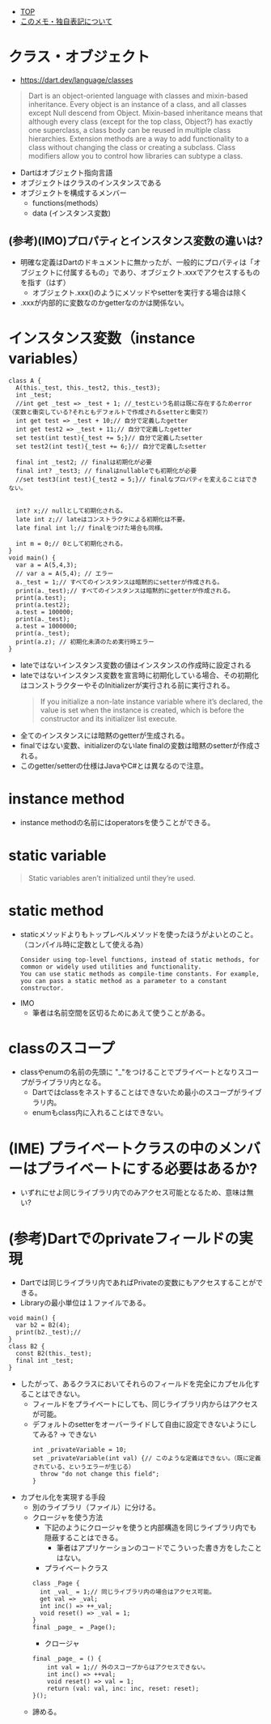 - [TOP](./README.md)
- [このメモ・独自表記について](../README.md)


# クラス・オブジェクト
* https://dart.dev/language/classes
> Dart is an object-oriented language with classes and mixin-based inheritance. Every object is an instance of a class, and all classes except Null descend from Object. Mixin-based inheritance means that although every class (except for the top class, Object?) has exactly one superclass, a class body can be reused in multiple class hierarchies. Extension methods are a way to add functionality to a class without changing the class or creating a subclass. Class modifiers allow you to control how libraries can subtype a class.
* Dartはオブジェクト指向言語
* オブジェクトはクラスのインスタンスである
* オブジェクトを構成するメンバー
  * functions(methods）
  * data (インスタンス変数)
## (参考)(IMO)プロパティとインスタンス変数の違いは?
* 明確な定義はDartのドキュメントに無かったが、一般的にプロパティは「オブジェクトに付属するもの」であり、オブジェクト.xxxでアクセスするものを指す（はず）
  * オブジェクト.xxx()のようにメソッドやsetterを実行する場合は除く
* .xxxが内部的に変数なのかgetterなのかは関係ない。

# インスタンス変数（instance variables）
```
class A {
  A(this._test, this._test2, this._test3);
  int _test;
  //int get _test => _test + 1; //_testという名前は既に存在するためerror（変数と衝突している?それともデフォルトで作成されるsetterと衝突?）
  int get test => _test + 10;// 自分で定義したgetter
  int get test2 => _test + 11;// 自分で定義したgetter
  set test(int test){_test += 5;}// 自分で定義したsetter
  set test2(int test){_test += 6;}// 自分で定義したsetter
  
  final int _test2; // finalは初期化が必要
  final int? _test3; // finalはnullableでも初期化が必要
  //set test3(int test){_test2 = 5;}// finalなプロパティを変えることはできない。


  int? x;// nullとして初期化される。
  late int z;// lateはコンストラクタによる初期化は不要。
  late final int l;// finalをつけた場合も同様。

  int m = 0;// 0として初期化される。
}
void main() {
  var a = A(5,4,3);
  // var a = A(5,4); // エラー
  a._test = 1;// すべてのインスタンスは暗黙的にsetterが作成される。
  print(a._test);// すべてのインスタンスは暗黙的にgetterが作成される。
  print(a.test);
  print(a.test2);
  a.test = 100000;
  print(a._test);
  a.test = 1000000;
  print(a._test);
  print(a.z); // 初期化未済のため実行時エラー
}
```
* lateではないインスタンス変数の値はインスタンスの作成時に設定される
* lateではないインスタンス変数を宣言時に初期化している場合、その初期化はコンストラクターやそのInitializerが実行される前に実行される。
  > If you initialize a non-late instance variable where it’s declared, the value is set when the instance is created, which is before the constructor and its initializer list execute.
* 全てのインスタンスには暗黙のgetterが生成される。
* finalではない変数、initializerのないlate finalの変数は暗黙のsetterが作成される。
* このgetter/setterの仕様はJavaやC#とは異なるので注意。

# instance method
* instance methodの名前にはoperatorsを使うことができる。

# static variable
> Static variables aren’t initialized until they’re used.

# static method
* staticメソッドよりもトップレベルメソッドを使ったほうがよいとのこと。（コンパイル時に定数として使える為）
  ```
  Consider using top-level functions, instead of static methods, for common or widely used utilities and functionality.
  You can use static methods as compile-time constants. For example, you can pass a static method as a parameter to a constant constructor.
  ```
* IMO
  * 筆者は名前空間を区切るためにあえて使うことがある。

# classのスコープ
* classやenumの名前の先頭に "_"をつけることでプライベートとなりスコープがライブラリ内となる。
  * Dartではclassをネストすることはできないため最小のスコープがライブラリ内。
  * enumもclass内に入れることはできない。


# (IME) プライベートクラスの中のメンバーはプライベートにする必要はあるか?
* いずれにせよ同じライブラリ内でのみアクセス可能となるため、意味は無い?


# (参考)Dartでのprivateフィールドの実現
* Dartでは同じライブラリ内であればPrivateの変数にもアクセスすることができる。
* Libraryの最小単位は１ファイルである。
```
void main() {
  var b2 = B2(4);
  print(b2._test);// 
}
class B2 {
  const B2(this._test);
  final int _test;
}
```
* したがって、あるクラスにおいてそれらのフィールドを完全にカプセル化することはできない。
  * フィールドをプライベートにしても、同じライブラリ内からはアクセスが可能。
  * デフォルトのsetterをオーバーライドして自由に設定できないようにしてみる? -> できない
    ```
    int _privateVariable = 10;
    set _privateVariable(int val) {// このような定義はできない。（既に定義されている、というエラーが生じる）
      throw "do not change this field";
    }
    ```
* カプセル化を実現する手段
  * 別のライブラリ（ファイル）に分ける。
  * クロージャを使う方法
    * 下記のようにクロージャを使うと内部構造を同じライブラリ内でも隠蔽することはできる。
      * 筆者はアプリケーションのコードでこういった書き方をしたことはない。
    * プライベートクラス
    ```
    class _Page {
      int _val_ = 1;// 同じライブラリ内の場合はアクセス可能。
      get val => _val;
      int inc() => ++_val;
      void reset() => _val = 1;
    }
    final _page_ = _Page();
    ```
    * クロージャ
    ```
    final _page_ = () {
        int val = 1;// 外のスコープからはアクセスできない。
        int inc() => ++val;
        void reset() => val = 1;
        return (val: val, inc: inc, reset: reset);
    }();
    ```
  * 諦める。





